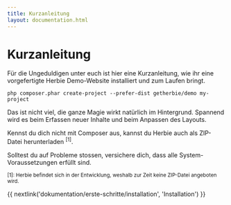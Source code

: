 ```yaml
---
title: Kurzanleitung
layout: documentation.html
---
```


# Kurzanleitung

Für die Ungeduldigen unter euch ist hier eine Kurzanleitung, wie ihr eine
vorgefertigte Herbie Demo-Website installiert und zum Laufen bringt.

    php composer.phar create-project --prefer-dist getherbie/demo my-project

Das ist nicht viel, die ganze Magie wirkt natürlich im Hintergrund. Spannend
wird es beim Erfassen neuer Inhalte und beim Anpassen des Layouts.

Kennst du dich nicht mit Composer aus, kannst du Herbie auch als ZIP-Datei
herunterladen <sup>[1]</sup>.

Solltest du auf Probleme stossen, versichere dich, dass alle System-
Voraussetzungen erfüllt sind.

<small>[1]: Herbie befindet sich in der Entwicklung, weshalb zur Zeit keine
ZIP-Datei angeboten wird.</small>


{{ nextlink('dokumentation/erste-schritte/installation', 'Installation') }}
